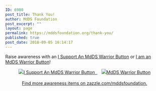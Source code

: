 ```yaml
---
ID: 6980
post_title: Thank You!
author: MdDS Foundation
post_excerpt: ""
layout: page
permalink: https://mddsfoundation.org/thank-you/
published: true
post_date: 2018-09-05 16:14:17
---
```

Raise awareness with an <a href="https://www.zazzle.com/i_support_an_mdds_warrior_button-145766399690726865?rf=238617487973604920&amp;social=true" rel="nofollow">I Support An MdDS Warrior Button</a> or <a href="https://www.zazzle.com/mdds_warrior_button-145693341322339598?rf=238617487973604920&amp;social=true" rel="nofollow">I am an MdDS Warrior Button</a>!
<div style="text-align: center; line-height: 150%;">

<a href="https://www.zazzle.com/i_support_an_mdds_warrior_button-145766399690726865?rf=238617487973604920&amp;social=true" rel="nofollow"><img style="border: 0;" src="https://mddsfoundation.org/wp-content/uploads/2018/09/support_a_warrior_button.png?rlvnet=1&amp;max_dim=325" alt="I Support An MdDS Warrior Button" />  <img class="alignnone size-medium wp-image-6993" src="https://mddsfoundation.org/wp-content/uploads/2018/09/mdds_warrior_button.png" alt="" width="1" height="1" /></a>   <a href="https://www.zazzle.com/mdds_warrior_button-145693341322339598?rf=238617487973604920&amp;social=true" rel="nofollow"><img style="border: 0;" src="https://mddsfoundation.org/wp-content/uploads/2018/09/mdds_warrior_button.png?rlvnet=1&amp;max_dim=325" alt="MdDS Warrior Button" /></a>

<a href="https://www.zazzle.com/mddsfoundation?rf=238617487973604920" rel="nofollow">Find more awareness items on zazzle.com/mddsfoundation.</a>

</div>